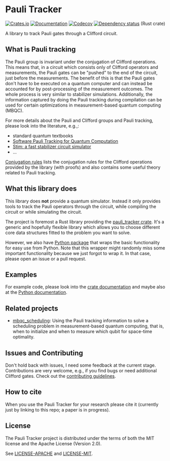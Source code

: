 # Pauli Tracker

[![Crates.io](https://img.shields.io/crates/v/pauli_tracker.svg)](https://crates.io/crates/pauli_tracker)
[![Documentation](https://docs.rs/pauli_tracker/badge.svg)](https://docs.rs/pauli_tracker/)
[![Codecov](https://codecov.io/github/taeruh/pauli_tracker/coverage.svg?branch=main)](https://codecov.io/gh/taeruh/pauli_tracker)
[![Dependency status](https://deps.rs/repo/github/taeruh/pauli_tracker/status.svg)](https://deps.rs/repo/github/taeruh/pauli_tracker)
(Rust crate)

A library to track Pauli gates through a Clifford circuit.

## What is Pauli tracking

The Pauli group is invariant under the conjugation of Clifford operations. This means
that, in a circuit which consists only of Clifford operators and measurements, the Pauli
gates can be "pushed" to the end of the circuit, just before the measurements. The
benefit of this is that the Pauli gates don't have to be executed on a quantum computer
and can instead be accounted for by post-processing of the measurement outcomes. The
whole process is very similar to stabilizer simulations. Additionally, the information
captured by doing the Pauli tracking during compilation can be used for certain
optimizations in measurement-based quantum computing (MBQC).

For more details about the Pauli and Clifford groups and Pauli tracking, please look
into the literature, e.g.,:
  - standard quantum textbooks
  - [Software Pauli Tracking for Quantum Computation] 
  - [Stim: a fast stabilizer circuit simulator]
  - ...

[Conjugation rules] lists the conjugation rules for the Clifford operations provided by
the library (with proofs) and also contains some useful theory related to Pauli
tracking.

## What this library does

This library does **not** provide a quantum simulator. Instead it only provides tools to
track the Pauli operators through the circuit, while compiling the circuit or while
simulating the circuit.

The project is foremost a Rust library providing the [pauli_tracker crate]. It's a
generic and hopefully flexible library which allows you to choose different core data
structures fitted to the problem you want to solve.

However, we also have [Python package] that wraps the basic functionality for easy use
from Python. Note that this wrapper might randomly miss some important functionality
because we just forgot to wrap it. In that case, please open an issue or a pull request.

## Examples

For example code, please look into the [crate documentation] and maybe also at the
[Python documentation].

## Related projects

- [mbqc_scheduling](https://github.com/taeruh/mbqc_scheduling): Using the Pauli tracking
information to solve a scheduling problem in measurement-based quantum computing, that
is, when to initialize and when to measure which qubit for space-time optimality.

## Issues and Contributing

Don't hold back with issues, I need some feedback at the current stage. Contributions
are very welcome, e.g., if you find bugs or need additional Clifford gates. Check out
the [contributing guidelines].

## How to cite

When you use the Pauli Tracker for your research please cite it (currently just by
linking to this repo; a paper is in progress).

## License

The Pauli Tracker project is distributed under the terms of both the MIT license and the
Apache License (Version 2.0).

See [LICENSE-APACHE](LICENSE-APACHE) and [LICENSE-MIT](LICENSE-MIT).

[Conjugation rules]: https://github.com/taeruh/pauli_tracker/blob/main/docs/conjugation_rules.pdf
[contributing guidelines]: https://github.com/taeruh/pauli_tracker/blob/main/CONTRIBUTING.md
[crate documentation]: https://docs.rs/pauli_tracker/#examples
[pauli_tracker crate]: https://github.com/taeruh/pauli_tracker/blob/main/pauli_tracker
[Python documentation]: https://taeruh.github.io/pauli_tracker/
[Python package]: https://github.com/taeruh/pauli_tracker/tree/main/python_lib#readme
[Software Pauli Tracking for Quantum Computation]: https://arxiv.org/abs/1401.5872v1
[Stim: a fast stabilizer circuit simulator]: https://arxiv.org/abs/2103.02202
